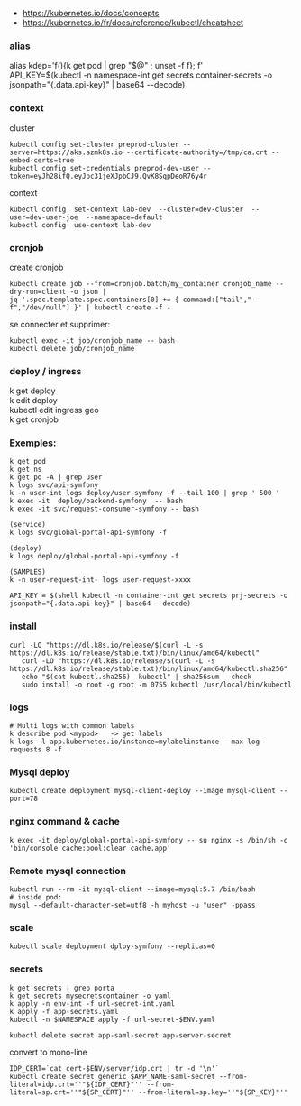 - https://kubernetes.io/docs/concepts  
- https://kubernetes.io/fr/docs/reference/kubectl/cheatsheet  
   
### alias

alias kdep='f(){k get pod | grep "$@" ; unset -f f}; f'     
API_KEY=$(kubectl -n namespace-int get secrets container-secrets -o jsonpath="{.data.api-key}" | base64 --decode)  

### context

cluster
```
kubectl config set-cluster preprod-cluster --server=https://aks.azmk8s.io --certificate-authority=/tmp/ca.crt --embed-certs=true
kubectl config set-credentials preprod-dev-user --token=eyJh28ifQ.eyJpc31jeXJpbCJ9.QvK8SqpDeoR76y4r
```

context
```
kubectl config  set-context lab-dev  --cluster=dev-cluster  --user=dev-user-joe  --namespace=default
kubectl config  use-context lab-dev
```

### cronjob

create cronjob
```
kubectl create job --from=cronjob.batch/my_container cronjob_name --dry-run=client -o json |
jq '.spec.template.spec.containers[0] += { command:["tail","-f","/dev/null"] }' | kubectl create -f -
```

se connecter et supprimer:
```
kubectl exec -it job/cronjob_name -- bash
kubectl delete job/cronjob_name
```

### deploy / ingress

k get deploy   
k edit deploy <pod-service>   
kubectl edit ingress geo   
k get cronjob  

### Exemples:

```
k get pod  
k get ns  
k get po -A | grep user
k logs svc/api-symfony     
k -n user-int logs deploy/user-symfony -f --tail 100 | grep ' 500 '  
k exec -it  deploy/backend-symfony  -- bash
k exec -it svc/request-consumer-symfony -- bash  
```

```
(service)  
k logs svc/global-portal-api-symfony -f   

(deploy)  
k logs deploy/global-portal-api-symfony -f   

(SAMPLES)  
k -n user-request-int- logs user-request-xxxx  

API_KEY = $(shell kubectl -n container-int get secrets prj-secrets -o jsonpath="{.data.api-key}" | base64 --decode)
```

### install

```
curl -LO "https://dl.k8s.io/release/$(curl -L -s https://dl.k8s.io/release/stable.txt)/bin/linux/amd64/kubectl"
   curl -LO "https://dl.k8s.io/release/$(curl -L -s https://dl.k8s.io/release/stable.txt)/bin/linux/amd64/kubectl.sha256"
   echo "$(cat kubectl.sha256)  kubectl" | sha256sum --check
   sudo install -o root -g root -m 0755 kubectl /usr/local/bin/kubectl
```

### logs

```
# Multi logs with common labels
k describe pod <mypod>   -> get labels
k logs -l app.kubernetes.io/instance=mylabelinstance --max-log-requests 8 -f 
```

### Mysql deploy

```
kubectl create deployment mysql-client-deploy --image mysql-client --port=78 
```

### nginx command & cache

``` 
k exec -it deploy/global-portal-api-symfony -- su nginx -s /bin/sh -c 'bin/console cache:pool:clear cache.app' 
```

### Remote mysql connection

```
kubectl run --rm -it mysql-client --image=mysql:5.7 /bin/bash
# inside pod:
mysql --default-character-set=utf8 -h myhost -u "user" -ppass
```

### scale

```
kubectl scale deployment dploy-symfony --replicas=0
```

### secrets

```
k get secrets | grep porta  
k get secrets mysecretscontainer -o yaml
k apply -n env-int -f url-secret-int.yaml
k apply -f app-secrets.yaml
kubectl -n $NAMESPACE apply -f url-secret-$ENV.yaml

kubectl delete secret app-saml-secret app-server-secret
```

convert to mono-line
```
IDP_CERT=`cat cert-$ENV/server/idp.crt | tr -d '\n'`
kubectl create secret generic $APP_NAME-saml-secret --from-literal=idp.crt=''"${IDP_CERT}"'' --from-literal=sp.crt=''"${SP_CERT}"'' --from-literal=sp.key=''"${SP_KEY}"''
```
